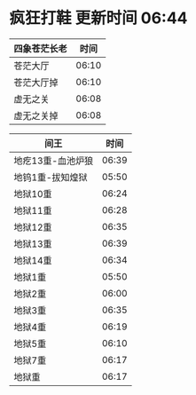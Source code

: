 # 疯狂打鞋 更新时间 06:44

| 四象苍茫长老   | 时间    |
|--------|-------|
| 苍茫大厅 | 06:10 |
| 苍茫大厅掉 | 06:10 |
| 虚无之关 | 06:08 |
| 虚无之关掉 | 06:08 |

| 间王   | 时间    |
|--------|-------|
| 地疙13重-血池炉狼 | 06:39 |
| 地钨1重-拔知煌狱 | 05:50 |
| 地狱10重 | 06:24 |
| 地狱11重 | 06:28 |
| 地狱12重 | 06:35 |
| 地狱13重 | 06:39 |
| 地狱14重 | 06:34 |
| 地狱1重 | 05:50 |
| 地狱2重 | 06:00 |
| 地狱3重 | 06:35 |
| 地狱4重 | 06:19 |
| 地狱5重 | 06:10 |
| 地狱7重 | 06:17 |
| 地狱重 | 06:17 |